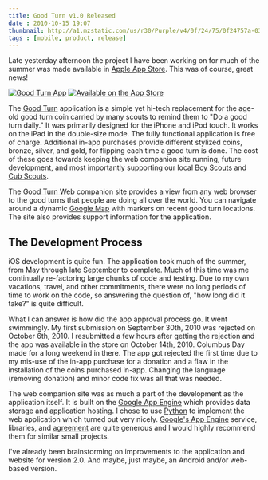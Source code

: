 ```yaml
---
title: Good Turn v1.0 Released
date : 2010-10-15 19:07
thumbnail: http://a1.mzstatic.com/us/r30/Purple/v4/0f/24/75/0f24757a-0373-25dd-ab7f-577c08e6a311/icon175x175.png
tags : [mobile, product, release]
---
```

Late yesterday afternoon the project I have been working on for much of the summer was made available in [Apple App Store][AppStore]. This was of course, great news!

[![Good Turn App][appicon]][GoodTurnApp]
[![Available on the App Store][2]][GoodTurnApp]

The [Good Turn][GoodTurnApp] application is a simple yet hi-tech replacement for the age-old good turn coin carried by many scouts to remind them to "Do a good turn daily." It was primarily designed for the iPhone and iPod touch. It works on the iPad in the double-size mode. The fully functional application is free of charge. Additional in-app purchases provide different stylized coins, bronze, silver, and gold, for flipping each time a good turn is done. The cost of these goes towards keeping the web companion site running, future development, and most importantly supporting our local [Boy Scouts][Troop349] and [Cub Scouts][Pack349].

The [Good Turn Web][GoodTurnWeb] companion site provides a view from any web browser to the good turns that people are doing all over the world. You can navigate around a dynamic [Google Map][GoogleMaps] with markers on recent good turn locations. The site also provides support information for the application.

## The Development Process

iOS development is quite fun. The application took much of the summer, from May through late September to complete. Much of this time was me continually re-factoring large chunks of code and testing. Due to my own vacations, travel, and other commitments, there were no long periods of time to work on the code, so answering the question of, "how long did it take?" is quite difficult.

What I can answer is how did the app approval process go. It went swimmingly. My first submission on September 30th, 2010 was rejected on October 6th, 2010. I resubmitted a few hours after getting the rejection and the app was available in the store on October 14th, 2010. Columbus Day made for a long weekend in there. The app got rejected the first time due to my mis-use of the in-app purchase for a donation and a flaw in the installation of the coins purchased in-app. Changing the language (removing donation) and minor code fix was all that was needed.

The web companion site was as much a part of the development as the application itself. It is built on the [Google App Engine][GoogleAppEngine] which provides data storage and application hosting. I chose to use [Python][Python] to implement the web application which turned out very nicely. [Google's App Engine][GoogleAppEngine] service, libraries, and [agreement][GoogleAppEngineLicense] are quite generous and I would highly recommend them for similar small projects.

I've already been brainstorming on improvements to the application and website for version 2.0. And maybe, just maybe, an Android and/or web-based version.

 [GoodTurnApp]: http://itunes.apple.com/us/app/good-turn/id380482273?mt=8
 [GoodTurnWeb]: http://goodturn.stephenhouser.com/
 [Troop349]: http://troop349.stephenhouser.com/
 [Pack349]: http://pack349.stephenhouser.com/
 [GoogleAppEngine]: http://code.google.com/appengine/
 [GoogleAppEngineLicense]: http://code.google.com/appengine/terms.html
 [GoogleMaps]: http://maps.google.com/
 [Python]: http://python.org/
 [AppStore]: http://itunes.apple.com/us/genre/mobile-software-applications/id36?mt=8
 [appicon-highres]: http://a3.mzstatic.com/us/r30/Purple/v4/0f/24/75/0f24757a-0373-25dd-ab7f-577c08e6a311/icon350x350.jpeg
 [appicon]: http://a1.mzstatic.com/us/r30/Purple/v4/0f/24/75/0f24757a-0373-25dd-ab7f-577c08e6a311/icon175x175.png

  [1]: http://a4.mzstatic.com/us/r30/Purple/v4/1f/ab/15/1fab1520-5100-718d-479a-ffb78c4897bc/mzl.zwpmuekx.175x175-75.jpg
  [2]: http://goodturn.stephenhouser.com/images/AvailableOnTheAppStore-Small.png
  [3]: http://itunes.apple.com/us/app/good-turn/id380482273?mt=8


